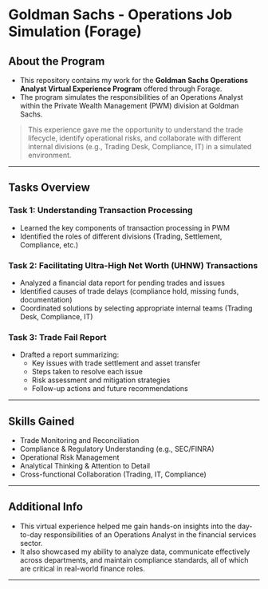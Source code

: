 # Goldman Sachs - Operations Job Simulation (Forage)

## About the Program
- This repository contains my work for the **Goldman Sachs Operations Analyst Virtual Experience Program** offered through Forage.
- The program simulates the responsibilities of an Operations Analyst within the Private Wealth Management (PWM) division at Goldman Sachs.

> This experience gave me the opportunity to understand the trade lifecycle, identify operational risks, and collaborate with different internal divisions (e.g., Trading Desk, Compliance, IT) in a simulated environment.

---

## Tasks Overview

### Task 1: Understanding Transaction Processing
- Learned the key components of transaction processing in PWM
- Identified the roles of different divisions (Trading, Settlement, Compliance, etc.)

### Task 2: Facilitating Ultra-High Net Worth (UHNW) Transactions
- Analyzed a financial data report for pending trades and issues
- Identified causes of trade delays (compliance hold, missing funds, documentation)
- Coordinated solutions by selecting appropriate internal teams (Trading Desk, Compliance, IT)

### Task 3: Trade Fail Report
- Drafted a report summarizing:
  - Key issues with trade settlement and asset transfer
  - Steps taken to resolve each issue
  - Risk assessment and mitigation strategies
  - Follow-up actions and future recommendations

---

## Skills Gained
- Trade Monitoring and Reconciliation
- Compliance & Regulatory Understanding (e.g., SEC/FINRA)
- Operational Risk Management
- Analytical Thinking & Attention to Detail
- Cross-functional Collaboration (Trading, IT, Compliance)

---

## Additional Info
- This virtual experience helped me gain hands-on insights into the day-to-day responsibilities of an Operations Analyst in the financial services sector. 
- It also showcased my ability to analyze data, communicate effectively across departments, and maintain compliance standards, all of which are critical in real-world finance roles.

---

